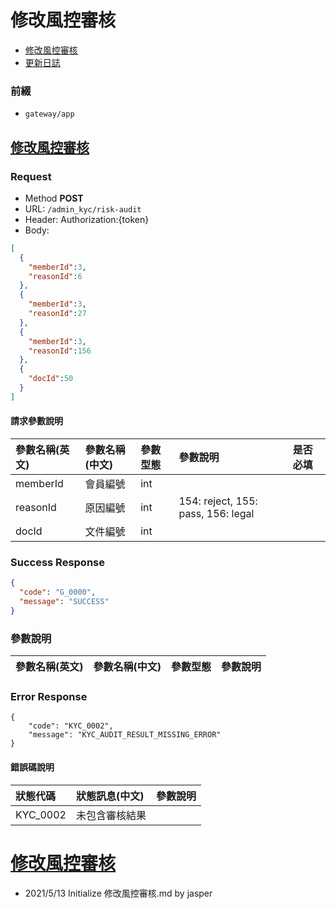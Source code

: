 # 修改風控審核

* [修改風控審核](#修改風控審核)
* [更新日誌](#更新日誌)

### 前綴
- ```gateway/app```

## [修改風控審核](#修改風控審核)
### Request
- Method **POST**
- URL: ```/admin_kyc/risk-audit```
- Header: Authorization:{token}
- Body:

```json
[
  {
    "memberId":3,
    "reasonId":6
  },
  {
    "memberId":3,
    "reasonId":27
  },
  {
    "memberId":3,
    "reasonId":156
  },
  {
    "docId":50
  }
]
```

#### 請求參數說明
|參數名稱(英文)|參數名稱(中文)|參數型態|參數說明|是否必填|
|:--|:--|:--|:--|:--|
|memberId|會員編號|int||
|reasonId|原因編號|int|154: reject, 155: pass, 156: legal|
|docId|文件編號|int||

### Success Response

```json
{
  "code": "G_0000",
  "message": "SUCCESS"
}
```

### 參數說明
|參數名稱(英文)|參數名稱(中文)|參數型態|參數說明|
|:--|:--|:--|:--|

### Error Response

```
{
    "code": "KYC_0002",
    "message": "KYC_AUDIT_RESULT_MISSING_ERROR"
}
```

#### 錯誤碼說明
|狀態代碼|狀態訊息(中文)|參數說明|
|:--|:--|:--|
|KYC_0002|未包含審核結果||

# [修改風控審核](#修改風控審核)
- 2021/5/13 Initialize 修改風控審核.md by jasper
